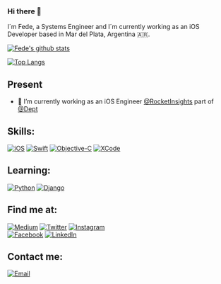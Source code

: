 ### Hi there 👋

I´m Fede, a Systems Engineer and I´m currently working as an iOS Developer based in Mar del Plata, Argentina :argentina:.

[![Fede's github stats](https://github-readme-stats.vercel.app/api?username=Fedenieto90&count_private=true&show_icons=true&theme=dark)](https://github.com/Fedenieto90/github-readme-stats)

[![Top Langs](https://github-readme-stats.vercel.app/api/top-langs/?username=Fedenieto90&theme=dark&langs_count=3&layout=compact)](https://github.com/Fedenieto90/github-readme-stats)

## Present
- 📱 I’m currently working as an iOS Engineer [@RocketInsights](https://www.rocketinsights.com) part of [@Dept](https://www.deptagency.com/)


## Skills:

[![iOS](https://img.shields.io/badge/iOS-3DDC84?style=for-the-badge&logo=apple&logoColor=white&labelColor=101010)]()
[![Swift](https://img.shields.io/badge/Swift-0095D5?style=for-the-badge&logo=swift&logoColor=white&labelColor=101010)]()
[![Objective-C](https://img.shields.io/badge/Objective_C-0095D5?style=for-the-badge&logo=swift&logoColor=white&labelColor=101010)]()
[![XCode](https://img.shields.io/badge/XCode-3DDC84?style=for-the-badge&logo=xcode&logoColor=white&labelColor=101010)]()

## Learning:

[![Python](https://img.shields.io/badge/Python-3DDC84?style=for-the-badge&logo=python&logoColor=white&labelColor=101010)]()
[![Django](https://img.shields.io/badge/Django-3DDC84?style=for-the-badge&logo=django&logoColor=white&labelColor=101010)]()

## Find me at:
[![Medium](https://img.shields.io/badge/Medium-@Fede_Nieto-9146FF?style=for-the-badge&logo=medium&logoColor=white&labelColor=101010)](https://medium.com/@fede_nieto)
[![Twitter](https://img.shields.io/badge/Twitter-@Fede_Nieto-1DA1F2?style=for-the-badge&logo=twitter&logoColor=white&labelColor=101010)](https://twitter.com/fede_nieto)
[![Instagram](https://img.shields.io/badge/Instagram-@Fede_Nieto-E4405F?style=for-the-badge&logo=instagram&logoColor=white&labelColor=101010)](https://instagram.com/fede_nieto)
</br>
[![Facebook](https://img.shields.io/badge/Facebook-@Fede_Nieto-1877F2?style=for-the-badge&logo=facebook&logoColor=white&labelColor=101010)](https://www.facebook.com/Fede.A.Nieto)
[![LinkedIn](https://img.shields.io/badge/LinkedIn-@Fede_nieto-0077B5?style=for-the-badge&logo=linkedin&logoColor=white&labelColor=101010)](https://www.linkedin.com/in/fedenieto/)


## Contact me:
[![Email](https://img.shields.io/badge/fedenieto90@gmail.com-my_personal_email-EC5252?style=for-the-badge&logo=gmail&logoColor=white&labelColor=101010)](mailto:fedenieto90@gmail.com)

<!--
**Fedenieto90/Fedenieto90** is a ✨ _special_ ✨ repository because its `README.md` (this file) appears on your GitHub profile.

Here are some ideas to get you started:

- 🔭 I’m currently working on ...
- 🌱 I’m currently learning ...
- 👯 I’m looking to collaborate on ...
- 🤔 I’m looking for help with ...
- 💬 Ask me about ...
- 📫 How to reach me: ...
- 😄 Pronouns: ...
- ⚡ Fun fact: ...
-->
